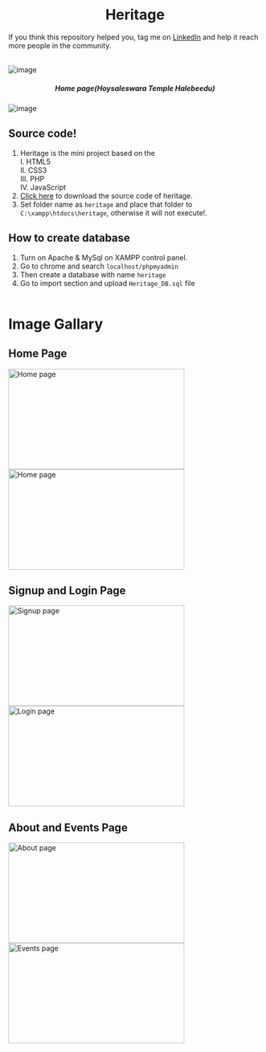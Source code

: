 <h1 align="center">Heritage</h1>

If you think this repository helped you, tag me on <a href="https://www.linkedin.com/in/jayanna-g-3aaa8a259">LinkedIn</a> and help it reach more people in the community. <br><br>


![image](https://github.com/JayaG-gowda/Heritage/assets/119968609/524a8072-d49c-4ed8-94c8-85ba322ac6d4)
<h5 align="center">Home page(Hoysaleswara Temple Halebeedu)</h5>


![image](https://github.com/JayaG-gowda/Heritage/assets/119968609/263a9304-bdff-49fa-8f7e-48547c681dd5)

## Source code!
1. Heritage is the mini project based on the<br>
   I. HTML5<br>
   II. CSS3<br>
   III. PHP<br>
   IV. JavaScript<br>
1. <a href="https://github.com/JayaG-gowda/Heritage/archive/refs/heads/main.zip">Click here</a> to download the source code of heritage.
2. Set folder name as `heritage` and place that folder to `C:\xampp\htdocs\heritage`, otherwise it will not execute!.

## How to create database
1. Turn on Apache & MySql on XAMPP control panel.
2. Go to chrome and search `localhost/phpmyadmin`
3. Then create a database with name `heritage`
4. Go to import section and upload `Heritage_DB.sql` file <br> <br>

# Image Gallary

## Home Page
<img src="https://github.com/JayaG-gowda/Heritage/assets/119968609/524a8072-d49c-4ed8-94c8-85ba322ac6d4" height="200" width="350" title="Home page"> <span>   </span>
<img src="https://github.com/JayaG-gowda/Heritage/assets/119968609/e2300b57-c03c-4a60-b7fa-21a39112439e" height="200" width="350" title="Home page"> 

## Signup and Login Page
<img src="https://github.com/JayaG-gowda/Heritage/assets/119968609/17164fc5-318e-4923-9e26-8e8836e4ec72" height="200" width="350" title="Signup page">
<img src="https://github.com/JayaG-gowda/Heritage/assets/119968609/fa39eac6-4c6e-4f9a-a463-080192a85784" height="200" width="350" title="Login page"> 

## About and Events Page
<img src="https://github.com/JayaG-gowda/Heritage/assets/119968609/509b0fae-950e-4108-b0c0-d6ed3d59160e" height="200" width="350" title="About page"> 
<img src="https://github.com/JayaG-gowda/Heritage/assets/119968609/1b67faf2-a8a7-4413-bc39-9c08c5121228" height="200" width="350" title="Events page"> 






